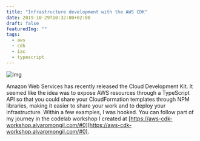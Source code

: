 ```yaml
---
title: "Infrastructure development with the AWS CDK"
date: 2019-10-29T10:32:00+02:00
draft: false
featuredImg: ""
tags: 
  - aws
  - cdk
  - iac
  - typescript
---
```

![img](https://cdkworkshop.com/images/new-cdk-logo.png)

Amazon Web Services has recently released the Cloud Development Kit. It seemed like the idea was to expose AWS resources through a TypeScript API so that you could share your CloudFormation templates through NPM libraries, making it easier to share your work and to deploy your infrastructure. Within a few examples, I was hooked. You can follow part of my journey in the codelab workshop I created at [https://aws-cdk-workshop.alvaromongil.com/#0](https://aws-cdk-workshop.alvaromongil.com/#0).

